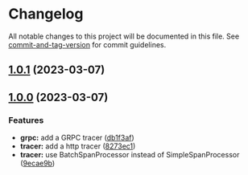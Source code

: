 # Changelog

All notable changes to this project will be documented in this file. See [commit-and-tag-version](https://github.com/absolute-version/commit-and-tag-version) for commit guidelines.

## [1.0.1](https://github.com/s3pweb/node-otlp-tracer/compare/v1.0.0...v1.0.1) (2023-03-07)

## [1.0.0]() (2023-03-07)


### Features

* **grpc:** add a GRPC tracer ([db1f3af](https://github.com/s3pweb/node-otlp-tracer/commit/db1f3afc60974773a850b138e54454cc410b127f))
* **tracer:** add a http tracer ([8273ec1](https://github.com/s3pweb/node-otlp-tracer/commit/8273ec1dae6a3d5f302b055481c2ce96f01e89a8))
* **tracer:** use BatchSpanProcessor instead of SimpleSpanProcessor ([9ecae9b](https://github.com/s3pweb/node-otlp-tracer/commit/9ecae9b83694ad1d97b1bbe82be8c774ba8f81ce))
